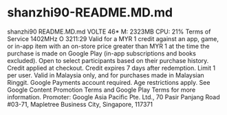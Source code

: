 # shanzhi90-README.MD.md
shanzhi90 README.MD.md
VOLTE
46*
M: 2323MB CPU: 21%
Terms of Service
1402MHz
O
3211:29
Valid for a MYR 1 credit against an app, game, or in-app item with
an on-store price greater than MYR 1 at the time the purchase is
made on Google Play (in-app subscriptions and books excluded).
Open to select participants based on their purchase history. Credit
applied at checkout. Credit expires 7 days after redemption. Limit 1
per user. Valid in Malaysia only, and for purchases made in Malaysian
Ringgit. Google Payments account required. Age restrictions apply.
See Google Content Promotion Terms and Google Play Terms for
more information. Promoter: Google Asia Pacific Pte. Ltd., 70 Pasir
Panjang Road #03-71, Mapletree Business City, Singapore, 117371
